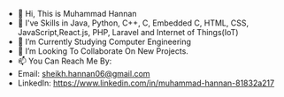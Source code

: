- 👋 Hi, This is Muhammad Hannan
- 👀 I've Skills in Java, Python, C++, C, Embedded C, HTML, CSS, JavaScript,React.js, PHP, Laravel  and Internet of Things(IoT)
- 🌱 I’m Currently Studying Computer Engineering
- 💞️ I’m Looking To Collaborate On New Projects.
- 📫 You Can Reach Me By:
- Email: sheikh.hannan06@gmail.com
- LinkedIn: https://www.linkedin.com/in/muhammad-hannan-81832a217 

<!---
MuhammadHannan246/MuhammadHannan246 is a ✨ special ✨ repository because its `README.md` (this file) appears on your GitHub profile.
You can click the Preview link to take a look at your changes.
--->
